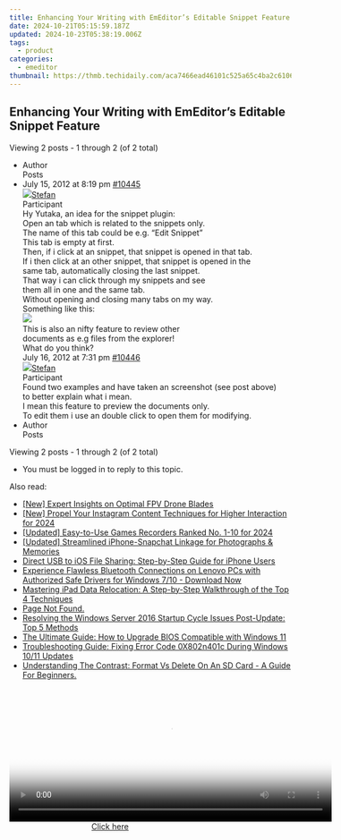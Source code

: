 ```yaml
---
title: Enhancing Your Writing with EmEditor’s Editable Snippet Feature
date: 2024-10-21T05:15:59.187Z
updated: 2024-10-23T05:38:19.006Z
tags:
  - product
categories:
  - emeditor
thumbnail: https://thmb.techidaily.com/aca7466ead46101c525a65c4ba2c61065f452c93cdf56e9e8e63cd78fa3eee10.jpg
---
```


## Enhancing Your Writing with EmEditor’s Editable Snippet Feature

Viewing 2 posts - 1 through 2 (of 2 total)

* Author  
Posts
* July 15, 2012 at 8:19 pm [#10445](https://tools.techidaily.com/emeditor/products/)  
[![](https://secure.gravatar.com/avatar/f29c043a3cc5c5dac8db4e62939893e9?s=80&d=identicon&r=g)Stefan](https://www.emeditor.com/forums/users/Stefan/ "View Stefan's profile")  
Participant  
Hy Yutaka, an idea for the snippet plugin:  
 Open an tab which is related to the snippets only.  
 The name of this tab could be e.g. “Edit Snippet”  
 This tab is empty at first.  
 Then, if i click at an snippet, that snippet is opened in that tab.  
 If i then click at an other snippet, that snippet is opened in the  
 same tab, automatically closing the last snippet.  
 That way i can click through my snippets and see  
 them all in one and the same tab.  
 Without opening and closing many tabs on my way.  
 Something like this:  
![](http://forentmp.lima-city.de/EmEditor_StaticTab.gif)  
 This is also an nifty feature to review other  
 documents as e.g files from the explorer!  
 What do you think?  
July 16, 2012 at 7:31 pm [#10446](https://tools.techidaily.com/emeditor/products/)  
[![](https://secure.gravatar.com/avatar/f29c043a3cc5c5dac8db4e62939893e9?s=80&d=identicon&r=g)Stefan](https://www.emeditor.com/forums/users/Stefan/ "View Stefan's profile")  
Participant  
 Found two examples and have taken an screenshot (see post above)  
 to better explain what i mean.  
 I mean this feature to preview the documents only.  
 To edit them i use an double click to open them for modifying.
* Author  
Posts

Viewing 2 posts - 1 through 2 (of 2 total)

* You must be logged in to reply to this topic.

<ins class="adsbygoogle"
     style="display:block"
     data-ad-format="autorelaxed"
     data-ad-client="ca-pub-7571918770474297"
     data-ad-slot="1223367746"></ins>

<ins class="adsbygoogle"
     style="display:block"
     data-ad-client="ca-pub-7571918770474297"
     data-ad-slot="8358498916"
     data-ad-format="auto"
     data-full-width-responsive="true"></ins>

<span class="atpl-alsoreadstyle">Also read:</span>
<div><ul>
<li><a href="https://fox-info.techidaily.com/new-expert-insights-on-optimal-fpv-drone-blades/"><u>[New] Expert Insights on Optimal FPV Drone Blades</u></a></li>
<li><a href="https://instagram-clips.techidaily.com/new-propel-your-instagram-content-techniques-for-higher-interaction-for-2024/"><u>[New] Propel Your Instagram Content Techniques for Higher Interaction for 2024</u></a></li>
<li><a href="https://on-screen-recording.techidaily.com/updated-easy-to-use-games-recorders-ranked-no-1-10-for-2024/"><u>[Updated] Easy-to-Use Games Recorders Ranked No. 1-10 for 2024</u></a></li>
<li><a href="https://snapchat-videos.techidaily.com/updated-streamlined-iphone-snapchat-linkage-for-photographs-and-memories/"><u>[Updated] Streamlined iPhone-Snapchat Linkage for Photographs & Memories</u></a></li>
<li><a href="https://win-studio.techidaily.com/direct-usb-to-ios-file-sharing-step-by-step-guide-for-iphone-users/"><u>Direct USB to iOS File Sharing: Step-by-Step Guide for iPhone Users</u></a></li>
<li><a href="https://win-dash.techidaily.com/1722977682700-experience-flawless-bluetooth-connections-on-lenovo-pcs-with-authorized-safe-drivers-for-windows-710-download-now/"><u>Experience Flawless Bluetooth Connections on Lenovo PCs with Authorized Safe Drivers for Windows 7/10 - Download Now</u></a></li>
<li><a href="https://win-studio.techidaily.com/mastering-ipad-data-relocation-a-step-by-step-walkthrough-of-the-top-4-techniques/"><u>Mastering iPad Data Relocation: A Step-by-Step Walkthrough of the Top 4 Techniques</u></a></li>
<li><a href="https://win-studio.techidaily.com/page-not-found/"><u>Page Not Found.</u></a></li>
<li><a href="https://win-brilliant.techidaily.com/resolving-the-windows-server-2016-startup-cycle-issues-post-update-top-5-methods/"><u>Resolving the Windows Server 2016 Startup Cycle Issues Post-Update: Top 5 Methods</u></a></li>
<li><a href="https://techidaily.com/the-ultimate-guide-how-to-upgrade-bios-compatible-with-windows-11/"><u>The Ultimate Guide: How to Upgrade BIOS Compatible with Windows 11</u></a></li>
<li><a href="https://win-howtos.techidaily.com/troubleshooting-guide-fixing-error-code-0x802n401c-during-windows-1011-updates/"><u>Troubleshooting Guide: Fixing Error Code 0X802n401c During Windows 10/11 Updates</u></a></li>
<li><a href="https://win-studio.techidaily.com/understanding-the-contrast-format-vs-delete-on-an-sd-card-a-guide-for-beginners/"><u>Understanding The Contrast: Format Vs Delete On An SD Card - A Guide For Beginners.</u></a></li>
</ul></div>

<!-- affiliate ads begin -->
<span id="1983553">
					<video width="576" height="240" style="cursor:pointer"
           poster="//a.impactradius-go.com/display-clicktoplayimage/1983553.png"
           onclick="if(!this.playClicked){this.play();this.setAttribute('controls',true);this.playClicked=true;}">
	   <source src="//a.impactradius-go.com/display-ad/22993-1983553">
	   <img src="//a.impactradius-go.com/display-clicktoplayimage/1983553.png" style="border: none; height: 100%; width: 100%; object-fit: contain">
	</video>
	<div style="width:360px;text-align:center"><a href="javascript:window.open(decodeURIComponent('https%3A%2F%2Fhomestyler.sjv.io%2Fc%2F5597632%2F1983553%2F22993'), '_blank');void(0);">Click here</a></div>
</span>
<img height="0" width="0" src="https://imp.pxf.io/i/5597632/1983553/22993" style="position:absolute;visibility:hidden;" border="0" />
<!-- affiliate ads end -->

